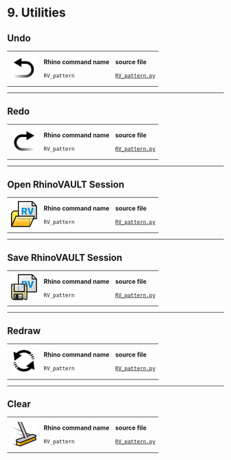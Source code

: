 # 9. Utilities

## Undo

|                                                                        |                                                                          |                                                                                                               |
| ---------------------------------------------------------------------- | ------------------------------------------------------------------------ | ------------------------------------------------------------------------------------------------------------- |
| <img src="../.gitbook/assets/RV_undo.svg" alt="" data-size="original"> | <p><strong>Rhino command name</strong></p><p><code>RV_pattern</code></p> | <p><strong>source file</strong></p><p><a href="../../plugin/RV_pattern.py"><code>RV_pattern.py</code></a></p> |







***

## Redo

|                                                                        |                                                                          |                                                                                                               |
| ---------------------------------------------------------------------- | ------------------------------------------------------------------------ | ------------------------------------------------------------------------------------------------------------- |
| <img src="../.gitbook/assets/RV_redo.svg" alt="" data-size="original"> | <p><strong>Rhino command name</strong></p><p><code>RV_pattern</code></p> | <p><strong>source file</strong></p><p><a href="../../plugin/RV_pattern.py"><code>RV_pattern.py</code></a></p> |







***

## Open RhinoVAULT Session

|                                                                        |                                                                          |                                                                                                               |
| ---------------------------------------------------------------------- | ------------------------------------------------------------------------ | ------------------------------------------------------------------------------------------------------------- |
| <img src="../.gitbook/assets/RV_open.svg" alt="" data-size="original"> | <p><strong>Rhino command name</strong></p><p><code>RV_pattern</code></p> | <p><strong>source file</strong></p><p><a href="../../plugin/RV_pattern.py"><code>RV_pattern.py</code></a></p> |







***

## Save RhinoVAULT Session

|                                                                            |                                                                          |                                                                                                               |
| -------------------------------------------------------------------------- | ------------------------------------------------------------------------ | ------------------------------------------------------------------------------------------------------------- |
| <img src="../.gitbook/assets/RV_save (1).svg" alt="" data-size="original"> | <p><strong>Rhino command name</strong></p><p><code>RV_pattern</code></p> | <p><strong>source file</strong></p><p><a href="../../plugin/RV_pattern.py"><code>RV_pattern.py</code></a></p> |







***

## Redraw

|                                                                          |                                                                          |                                                                                                               |
| ------------------------------------------------------------------------ | ------------------------------------------------------------------------ | ------------------------------------------------------------------------------------------------------------- |
| <img src="../.gitbook/assets/RV_redraw.svg" alt="" data-size="original"> | <p><strong>Rhino command name</strong></p><p><code>RV_pattern</code></p> | <p><strong>source file</strong></p><p><a href="../../plugin/RV_pattern.py"><code>RV_pattern.py</code></a></p> |







***

## Clear&#x20;

|                                                                         |                                                                          |                                                                                                               |
| ----------------------------------------------------------------------- | ------------------------------------------------------------------------ | ------------------------------------------------------------------------------------------------------------- |
| <img src="../.gitbook/assets/RV_clear.svg" alt="" data-size="original"> | <p><strong>Rhino command name</strong></p><p><code>RV_pattern</code></p> | <p><strong>source file</strong></p><p><a href="../../plugin/RV_pattern.py"><code>RV_pattern.py</code></a></p> |





